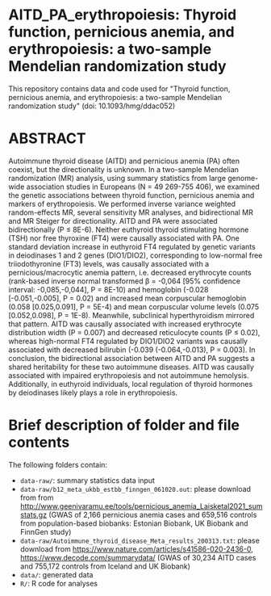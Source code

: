 # AITD_PA_erythropoiesis: Thyroid function, pernicious anemia, and erythropoiesis: a two-sample Mendelian randomization study

This repository contains data and code used for "Thyroid function, pernicious anemia, and erythropoiesis: a two-sample Mendelian randomization study" (doi: 10.1093/hmg/ddac052)

# ABSTRACT
Autoimmune thyroid disease (AITD) and pernicious anemia (PA) often coexist, but the directionality is unknown. In a two-sample Mendelian randomization (MR) analysis, using summary statistics from large genome-wide association studies in Europeans (N = 49 269-755 406), we examined the genetic associations between thyroid function, pernicious anemia and markers of erythropoiesis. We performed inverse variance weighted random-effects MR, several sensitivity MR analyses, and bidirectional MR and MR Steiger for directionality. AITD and PA were associated bidirectionally (P ≤ 8E-6). Neither euthyroid thyroid stimulating hormone (TSH) nor free thyroxine (FT4) were causally associated with PA. One standard deviation increase in euthyroid FT4 regulated by genetic variants in deiodinases 1 and 2 genes (DIO1/DIO2), corresponding to low-normal free triiodothyronine (FT3) levels, was causally associated with a pernicious/macrocytic anemia pattern, i.e. decreased erythrocyte counts (rank-based inverse normal transformed β = -0,064 [95% confidence interval: -0,085,-0,044], P = 8E-10) and hemoglobin (-0.028 [-0.051,-0.005], P = 0.02) and increased mean corpuscular hemoglobin (0.058 [0.025,0.091], P = 5E-4) and mean corpuscular volume levels (0.075 [0.052,0.098], P = 1E-8). Meanwhile, subclinical hyperthyroidism mirrored that pattern. AITD was causally associated with increased erythrocyte distribution width (P = 0.007) and decreased reticulocyte counts (P ≤ 0.02), whereas high-normal FT4 regulated by DIO1/DIO2 variants was causally associated with decreased bilirubin (-0.039 (-0.064,-0.013), P = 0.003). In conclusion, the bidirectional association between AITD and PA suggests a shared heritability for these two autoimmune diseases. AITD was causally associated with impaired erythropoiesis and not autoimmune hemolysis. Additionally, in euthyroid individuals, local regulation of thyroid hormones by deiodinases likely plays a role in erythropoiesis.


# Brief description of folder and file contents

The following folders contain:

- `data-raw/`: summary statistics data input
- `data-raw/b12_meta_ukbb_estbb_finngen_061020.out`: please download from from http://www.geenivaramu.ee/tools/pernicious_anemia_Laisketal2021_sumstats.gz (GWAS of 2,166 pernicious anemia cases and 659,516 controls from population-based biobanks: Estonian Biobank, UK Biobank and FinnGen study)
- `data-raw/Autoimmune_thyroid_disease_Meta_results_200313.txt`: please download from https://www.nature.com/articles/s41586-020-2436-0, https://www.decode.com/summarydata/ (GWAS of 30,234 AITD cases and 755,172 controls from Iceland and UK Biobank)
- `data/`: generated data
- `R/`: R code for analyses
